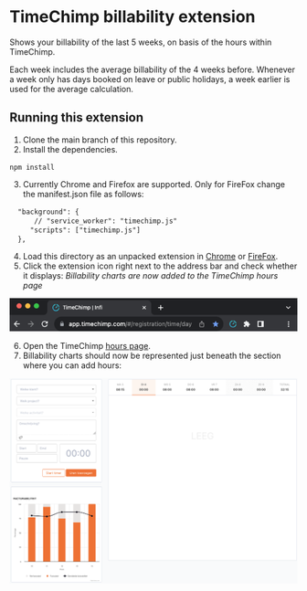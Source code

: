 # TimeChimp billability extension

Shows your billability of the last 5 weeks, on basis of the hours within TimeChimp.

Each week includes the average billability of the 4 weeks before. Whenever a week only has days booked on leave or public holidays, a week earlier is used for the average calculation.

## Running this extension

1. Clone the main branch of this repository.
2. Install the dependencies.
```
npm install
```
3. Currently Chrome and Firefox are supported. Only for FireFox change the manifest.json file as follows:

```
  "background": {
      // "service_worker": "timechimp.js"
     "scripts": ["timechimp.js"]
  },
```
 
4. Load this directory as an unpacked extension in [Chrome](https://developer.chrome.com/docs/extensions/mv3/getstarted/development-basics/#load-unpacked) or [FireFox](https://developer.mozilla.org/en-US/docs/Mozilla/Add-ons/WebExtensions/Your_first_WebExtension#installing).
5. Click the extension icon right next to the address bar and check whether it displays: _Billability charts are now added to the TimeChimp hours page_

![Extension icon](extension-icon.png)

6. Open the TimeChimp [hours page](https://app.timechimp.com/#/registration/time/day). 
7. Billability charts should now be represented just beneath the section where you can add hours:

![Example](example.png)
